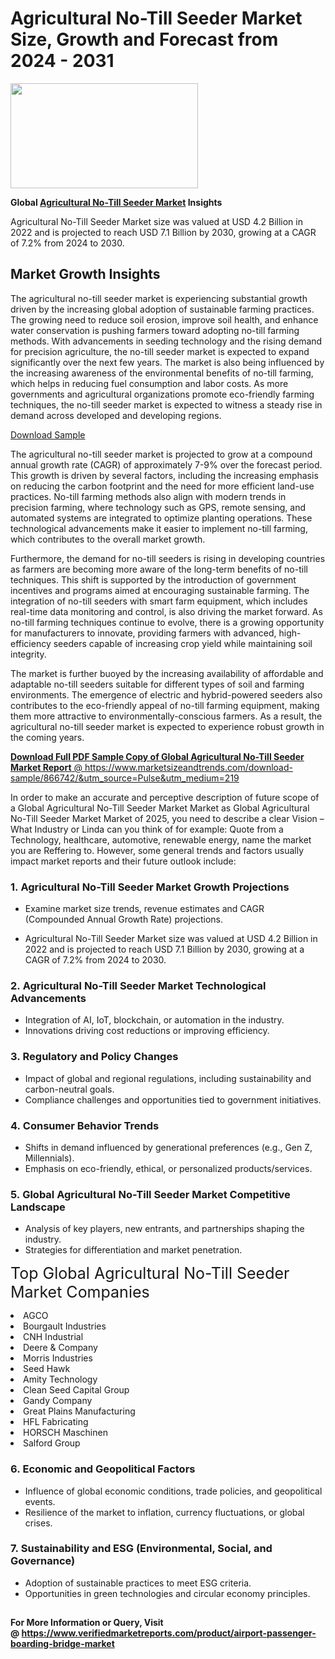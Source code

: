 <H1>Agricultural No-Till Seeder Market Size, Growth and Forecast from 2024 - 2031</H1><img class="aligncenter size-medium wp-image-584254" src="https://thirdeyenews.in/wp-content/uploads/2024/09/Global-Market-Research-300x168.jpeg" alt="" width="300" height="168" /><p><strong>Global&nbsp;<a href="https://www.marketsizeandtrends.com/download-sample/866742/&amp;utm_source=Pulse&amp;utm_medium=219">Agricultural No-Till Seeder Market</a> Insights</strong></p><p>Agricultural No-Till Seeder Market size was valued at USD 4.2 Billion in 2022 and is projected to reach USD 7.1 Billion by 2030, growing at a CAGR of 7.2% from 2024 to 2030.</p><p><h2>Market Growth Insights</h2> <p>The agricultural no-till seeder market is experiencing substantial growth driven by the increasing global adoption of sustainable farming practices. The growing need to reduce soil erosion, improve soil health, and enhance water conservation is pushing farmers toward adopting no-till farming methods. With advancements in seeding technology and the rising demand for precision agriculture, the no-till seeder market is expected to expand significantly over the next few years. The market is also being influenced by the increasing awareness of the environmental benefits of no-till farming, which helps in reducing fuel consumption and labor costs. As more governments and agricultural organizations promote eco-friendly farming techniques, the no-till seeder market is expected to witness a steady rise in demand across developed and developing regions.</p> <p><a href="#">Download Sample</a></p> <p>The agricultural no-till seeder market is projected to grow at a compound annual growth rate (CAGR) of approximately 7-9% over the forecast period. This growth is driven by several factors, including the increasing emphasis on reducing the carbon footprint and the need for more efficient land-use practices. No-till farming methods also align with modern trends in precision farming, where technology such as GPS, remote sensing, and automated systems are integrated to optimize planting operations. These technological advancements make it easier to implement no-till farming, which contributes to the overall market growth.</p> <p>Furthermore, the demand for no-till seeders is rising in developing countries as farmers are becoming more aware of the long-term benefits of no-till techniques. This shift is supported by the introduction of government incentives and programs aimed at encouraging sustainable farming. The integration of no-till seeders with smart farm equipment, which includes real-time data monitoring and control, is also driving the market forward. As no-till farming techniques continue to evolve, there is a growing opportunity for manufacturers to innovate, providing farmers with advanced, high-efficiency seeders capable of increasing crop yield while maintaining soil integrity.</p> <p>The market is further buoyed by the increasing availability of affordable and adaptable no-till seeders suitable for different types of soil and farming environments. The emergence of electric and hybrid-powered seeders also contributes to the eco-friendly appeal of no-till farming equipment, making them more attractive to environmentally-conscious farmers. As a result, the agricultural no-till seeder market is expected to experience robust growth in the coming years.</p> <p><a href="#"></p><p><span class=""><strong>Download Full PDF Sample Copy of Global Agricultural No-Till Seeder Market Report</strong> @ <a href="https://www.marketsizeandtrends.com/download-sample/866742/&amp;utm_source=Pulse&amp;utm_medium=219" target="_blank">https://www.marketsizeandtrends.com/download-sample/866742/&amp;utm_source=Pulse&amp;utm_medium=219</a></span></p><p>In order to make an accurate and perceptive description of future scope of a Global&nbsp;Agricultural No-Till Seeder Market Market as Global&nbsp;Agricultural No-Till Seeder Market Market of 2025, you need to describe a clear Vision &ndash; What Industry or Linda can you think of for example: Quote from a Technology, healthcare, automotive, renewable energy, name the market you are Reffering to. However, some general trends and factors usually impact market reports and their future outlook include:</p><h3>1.&nbsp;<strong>Agricultural No-Till Seeder Market Growth Projections</strong></h3><ul><li>Examine market size trends, revenue estimates and CAGR (Compounded Annual Growth Rate) projections.</li><li><p>Agricultural No-Till Seeder Market size was valued at USD 4.2 Billion in 2022 and is projected to reach USD 7.1 Billion by 2030, growing at a CAGR of 7.2% from 2024 to 2030.</p></li></ul><h3>2.&nbsp;<strong>Agricultural No-Till Seeder Market Technological Advancements</strong></h3><ul><li>Integration of AI, IoT, blockchain, or automation in the industry.</li><li>Innovations driving cost reductions or improving efficiency.</li></ul><h3>3.&nbsp;<strong>Regulatory and Policy Changes</strong></h3><ul><li>Impact of global and regional regulations, including sustainability and carbon-neutral goals.</li><li>Compliance challenges and opportunities tied to government initiatives.</li></ul><h3>4.&nbsp;<strong>Consumer Behavior Trends</strong></h3><ul><li>Shifts in demand influenced by generational preferences (e.g., Gen Z, Millennials).</li><li>Emphasis on eco-friendly, ethical, or personalized products/services.</li></ul><h3>5.&nbsp;<strong>Global Agricultural No-Till Seeder Market Competitive Landscape</strong></h3><ul><li>Analysis of key players, new entrants, and partnerships shaping the industry.</li><li>Strategies for differentiation and market penetration.</li></ul><p data-pm-slice="1 1 []"><span style="color: inherit; font-family: inherit; font-size: 25px;">Top Global Agricultural No-Till Seeder Market Companies</span></p><div class="" data-test-id=""><p><li>AGCO</li><li> Bourgault Industries</li><li> CNH Industrial</li><li> Deere & Company</li><li> Morris Industries</li><li> Seed Hawk</li><li> Amity Technology</li><li> Clean Seed Capital Group</li><li> Gandy Company</li><li> Great Plains Manufacturing</li><li> HFL Fabricating</li><li> HORSCH Maschinen</li><li> Salford Group</li></p></div><h3>6.&nbsp;<strong>Economic and Geopolitical Factors</strong></h3><ul><li>Influence of global economic conditions, trade policies, and geopolitical events.</li><li>Resilience of the market to inflation, currency fluctuations, or global crises.</li></ul><h3>7.&nbsp;<strong>Sustainability and ESG (Environmental, Social, and Governance)</strong></h3><ul><li>Adoption of sustainable practices to meet ESG criteria.</li><li>Opportunities in green technologies and circular economy principles.</li></ul><h2><strong style="font-size: 14px;">For More Information or Query, Visit @&nbsp;</strong><a style="background-color: #ffffff; font-size: 14px;" href="https://www.marketsizeandtrends.com/report/agricultural-no-till-seeder-market/" target="_blank">https://www.verifiedmarketreports.com/product/airport-passenger-boarding-bridge-market</a></h2>
